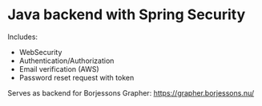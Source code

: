 # Java backend with Spring Security

Includes:

- WebSecurity
- Authentication/Authorization
- Email verification (AWS)
- Password reset request with token

Serves as backend for Borjessons Grapher: https://grapher.borjessons.nu/
